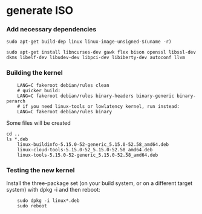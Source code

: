 # generate ISO

### Add necessary dependencies

```console
sudo apt-get build-dep linux linux-image-unsigned-$(uname -r)

sudo apt-get install libncurses-dev gawk flex bison openssl libssl-dev dkms libelf-dev libudev-dev libpci-dev libiberty-dev autoconf llvm

```

### Building the kernel

```console
    LANG=C fakeroot debian/rules clean
    # quicker build:
    LANG=C fakeroot debian/rules binary-headers binary-generic binary-perarch
    # if you need linux-tools or lowlatency kernel, run instead:
    LANG=C fakeroot debian/rules binary
```
Some files will be created

```console
cd ..
ls *.deb
    linux-buildinfo-5.15.0-52-generic_5.15.0-52.58_amd64.deb
    linux-cloud-tools-5.15.0-52_5.15.0-52.58_amd64.deb
    linux-tools-5.15.0-52-generic_5.15.0-52.58_amd64.deb
```

### Testing the new kernel

Install the three-package set (on your build system, or on a different target system) with dpkg -i and then reboot:
```console
    sudo dpkg -i linux*.deb
    sudo reboot
```